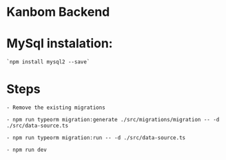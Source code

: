 # Kanbom Backend

# MySql instalation:

    `npm install mysql2 --save`

# Steps
 
    - Remove the existing migrations

    - npm run typeorm migration:generate ./src/migrations/migration -- -d ./src/data-source.ts

    - npm run typeorm migration:run -- -d ./src/data-source.ts

    - npm run dev